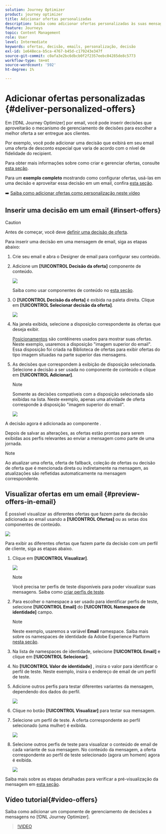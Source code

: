 ```yaml
---
solution: Journey Optimizer
product: journey optimizer
title: Adicionar ofertas personalizadas
description: Saiba como adicionar ofertas personalizadas às suas mensagens
feature: Journeys
topic: Content Management
role: User
level: Intermediate
keywords: ofertas, decisão, emails, personalização, decisão
exl-id: 1e648eca-b5ca-4767-b45d-c179243e347f
source-git-commit: c0afa3e2bc6dbcb0f2f2357eebc04285de8c5773
workflow-type: tm+mt
source-wordcount: '592'
ht-degree: 1%

---
```


# Adicionar ofertas personalizadas {#deliver-personalized-offers}

Em [!DNL Journey Optimizer] por email, você pode inserir decisões que aproveitarão o mecanismo de gerenciamento de decisões para escolher a melhor oferta a ser entregue aos clientes.

Por exemplo, você pode adicionar uma decisão que exibirá em seu email uma oferta de desconto especial que varia de acordo com o nível de fidelidade do recipient.

Para obter mais informações sobre como criar e gerenciar ofertas, consulte [esta seção](../offers/get-started/starting-offer-decisioning.md).

Para um **exemplo completo** mostrando como configurar ofertas, usá-las em uma decisão e aproveitar essa decisão em um email, confira [esta seção](../offers/offers-e2e.md#insert-decision-in-email).

➡️ [Saiba como adicionar ofertas como personalização neste vídeo](#video-offers)

## Inserir uma decisão em um email {#insert-offers}

>[!CAUTION]
>
>Antes de começar, você deve [definir uma decisão de oferta](../offers/offer-activities/create-offer-activities.md).

Para inserir uma decisão em uma mensagem de email, siga as etapas abaixo:

1. Crie seu email e abra o Designer de email para configurar seu conteúdo.

1. Adicione um **[!UICONTROL Decisão da oferta]** componente de conteúdo.

   ![](assets/deliver-offer-component.png)

   Saiba como usar componentes de conteúdo no [esta seção](content-components.md).

1. O **[!UICONTROL Decisão da oferta]** é exibida na paleta direita. Clique em **[!UICONTROL Selecionar decisão da oferta]**.

   ![](assets/deliver-offer-tab.png)

1. Na janela exibida, selecione a disposição correspondente às ofertas que deseja exibir.

   [Posicionamentos](../offers/offer-library/creating-placements.md) são contêineres usados para mostrar suas ofertas. Neste exemplo, usaremos a disposição &quot;imagem superior do email&quot;. Essa disposição foi criada na Biblioteca de ofertas para exibir ofertas do tipo imagem situadas na parte superior das mensagens.

1. As decisões que correspondem à exibição de disposição selecionada. Selecione a decisão a ser usada no componente de conteúdo e clique em **[!UICONTROL Adicionar]**.

   >[!NOTE]
   >
   >Somente as decisões compatíveis com a disposição selecionada são exibidas na lista. Neste exemplo, apenas uma atividade de oferta corresponde à disposição &quot;imagem superior do email&quot;.

   ![](assets/deliver-offer-placement.png)

A decisão agora é adicionada ao componente .

Depois de salvar as alterações, as ofertas estão prontas para serem exibidas aos perfis relevantes ao enviar a mensagem como parte de uma jornada.

>[!NOTE]
>
>Ao atualizar uma oferta, oferta de fallback, coleção de ofertas ou decisão de oferta que é mencionada direta ou indiretamente na mensagem, as atualizações são refletidas automaticamente na mensagem correspondente.

## Visualizar ofertas em um email {#preview-offers-in-email}

É possível visualizar as diferentes ofertas que fazem parte da decisão adicionada ao email usando a **[!UICONTROL Ofertas]** ou as setas dos componentes de conteúdo.

![](assets/deliver-offer-preview.png)

Para exibir as diferentes ofertas que fazem parte da decisão com um perfil de cliente, siga as etapas abaixo.

1. Clique em **[!UICONTROL Visualizar]**.

   ![](assets/deliver-offer-preview-button.png)

   >[!NOTE]
   >
   >Você precisa ter perfis de teste disponíveis para poder visualizar suas mensagens. Saiba como [criar perfis de teste](../segment/creating-test-profiles.md).

1. Para escolher o namespace a ser usado para identificar perfis de teste, selecione **[!UICONTROL Email]** do **[!UICONTROL Namespace de identidade]** campo.

   >[!NOTE]
   >
   >Neste exemplo, usaremos a variável **Email** namespace. Saiba mais sobre os namespaces de identidade da Adobe Experience Platform [nesta seção](../segment/get-started-identity.md).

1. Na lista de namespaces de identidade, selecione **[!UICONTROL Email]** e clique em **[!UICONTROL Selecionar]**.

1. No **[!UICONTROL Valor de identidade]** , insira o valor para identificar o perfil de teste. Neste exemplo, insira o endereço de email de um perfil de teste.

   <!--For example enter smith@adobe.com and click the **[!UICONTROL Add profile]** button.-->

1. Adicione outros perfis para testar diferentes variantes da mensagem, dependendo dos dados do perfil.

   ![](assets/deliver-offer-test-profiles.png)

1. Clique no botão **[!UICONTROL Visualizar]** para testar sua mensagem.

1. Selecione um perfil de teste. A oferta correspondente ao perfil selecionado (uma mulher) é exibida.

   ![](assets/deliver-offer-test-profile-female-preview.png)

1. Selecione outros perfis de teste para visualizar o conteúdo de email de cada variante de sua mensagem. No conteúdo da mensagem, a oferta correspondente ao perfil de teste selecionado (agora um homem) agora é exibida.

   ![](assets/deliver-offer-test-profile-male-preview.png)

Saiba mais sobre as etapas detalhadas para verificar a pré-visualização da mensagem em [esta seção](#preview-your-messages).

## Vídeo tutorial{#video-offers}

Saiba como adicionar um componente de gerenciamento de decisões a mensagens no [!DNL Journey Optimizer].

>[!VIDEO](https://video.tv.adobe.com/v/334088?quality=12)

